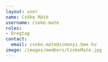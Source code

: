 ```yaml
---
layout: user
name: Csőke Máté
username: csoke-mate
roles:
- Öregtag
contact:
  email: csoke.mate@simonyi.bme.hu
image: /images/members/CsokeMate.jpg
---
```

